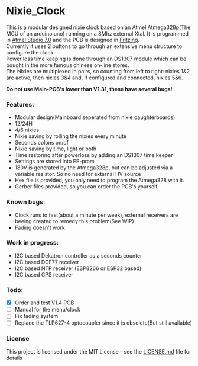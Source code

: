 # Nixie_Clock

This is a modular designed nixie clock based on an Atmel Atmega328p(The MCU of an arduino uno) running on a 8Mhz external Xtal. It is programmed in [Atmel Studio 7.0](http://www.microchip.com/mplab/avr-support/atmel-studio-7)
and the PCB is designed in [Fritzing](http://fritzing.org/home/).<br />
Currently it uses 2 buttons to go through an extensive menu structure to configure the clock.<br />
Power loss time keeping is done through an DS1307 module which can be bought in the more famous chinese on-line stores.<br />
The Nixies are multiplexed in pairs, so counting from left to right: nixies 1&2 are active, then nixies 3&4 and, if configured and connected, nixies 5&6.<br />

**Do not use Main-PCB's lower than V1.31, these have several bugs!**

### Features:
* Modular design(Mainboard seperated from nixie daughterboards)
* 12/24H
* 4/6 nixies
* Nixie saving by rolling the nixies every minute
* Seconds colons on/of
* Nixie saving by time, light or both
* Time restoring after powerloss by adding an DS1307 time keeper
* Settings are stored into EE-prom
* 180V is generated by the Atmega328p, but can be adjusted via a variable resistor. So no need for external HV source
* Hex file is provided, you only need to program the Atmega328 with it.
* Gerber files provided, so you can order the PCB's yourself
	
### Known bugs:
* Clock runs to fast(about a minute per week), external receivers are beeing created to remedy this problem(See WIP)
* Fading doesn't work
	
### Work in progress:
* I2C based Dekatron controller as a seconds counter
* I2C based DCF77 receiver
* I2C based NTP receiver (ESP8266 or ESP32 based)
* I2C based GPS receiver
	
### Todo:
- [x] Order and test V1.4 PCB
- [ ] Manual for the menu/clock
- [ ] Fix fading system
- [ ] Replace the TLP627-4 optocoupler since it is obsolete(But still available)

### License
This project is licensed under the MIT License - see the [LICENSE.md](LICENSE.md) file for details
